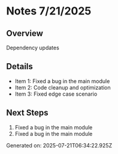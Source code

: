 # Notes 7/21/2025

## Overview
Dependency updates

## Details
- Item 1: Fixed a bug in the main module
- Item 2: Code cleanup and optimization
- Item 3: Fixed edge case scenario

## Next Steps
1. Fixed a bug in the main module
2. Fixed a bug in the main module

Generated on: 2025-07-21T06:34:22.925Z
